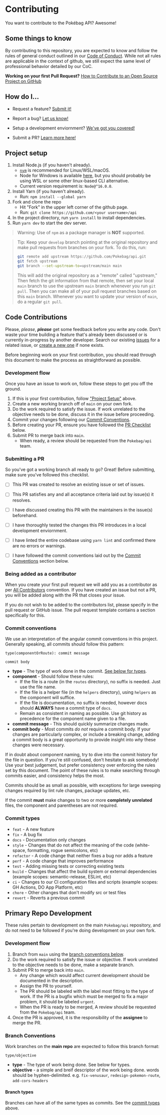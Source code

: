 # Contributing

You want to contribute to the Pokébag API? Awesome!

## Some things to know

By contributing to this repository, you are expected to know and follow the rules of general conduct outlined in our [Code of Conduct][coc]. While not all rules are applicable in the context of github, we still expect the same level of professional behavior detailed by our CoC.

**Working on your first Pull Request?**
[How to Contribute to an Open Source Project on GitHub][egghead]

## How do I...

* Request a feature?
  [Submit it!][new-issue]

* Report a bug?
  [Let us know!][new-issue]

* Setup a development enviornment?
  [We've got you covered!](#project-setup)

* Submit a PR?
  [Learn more here!](#code-contributions)





## Project setup

1. Install Node.js (if you haven't already).
    * [`nvm`](#nvm-install) is recommended for Linux/WSL/macOS.
    * Node for Windows is available [here](#node-install), but you should probably be using WSL or some other linux-based CLI alternative.
    * Current version requirement is: `Node@^16.0.0`.
1. Install Yarn (if you haven't already).
    * Run: `npm install --global yarn`
1. Fork and clone the repo
    * Hit "Fork" in the upper left corner of the github page.
    * Run: `git clone https://github.com/<your username>/api`
1. In the project directory, run `yarn install` to install dependencies.
1. Run `yarn dev` to start the dev server.

> Warning: Use of `npm` as a package manager is **NOT** supported.

> Tip: Keep your `develop` branch pointing at the original repository and make
> pull requests from branches on your fork. To do this, run:
>
> ```bash
> git remote add upstream https://github.com/Pokebag/api.git
> git fetch upstream
> git branch --set-upstream-to=upstream/main main
> ```
>
> This will add the original repository as a "remote" called "upstream,"
> Then fetch the git information from that remote, then set your local `main`
> branch to use the upstream `main` branch whenever you run `git pull`.
> Then you can make all of your pull request branches based on this `main`
> branch. Whenever you want to update your version of `main`, do a regular
> `git pull`.





## Code Contributions

Please, *please*, ***please*** get some feedback before you write any code. Don't waste your time building a feature that's already been discussed or is currently in-progress by another developer. Search our existing [issues][issues] for a related issue, or [create a new one][new-issue] if none exists.

Before beginning work on your first contribution, you should read through this document to make the process as straightforward as possible.





### Development flow

Once you have an issue to work on, follow these steps to get you off the ground.

1. If this is your first contribution, follow ["Project Setup"](#project-setup) above.
1. Create a new working branch off of `main` on your own fork.
1. Do the work required to satisfy the issue. If work unrelated to the objective needs to be done, discuss it in the issue before proceeding.
1. Commit your changes following our [Commit Conventions](#commit-conventions).
1. Before creating your PR, ensure you have followed the [PR Checklist](#submitting-a-pr) below.
1. Submit PR to merge back into `main`.
    * When ready, a review should be requested from the `Pokebag/api` team.





### Submitting a PR

So you've got a working branch all ready to go? Great! Before submitting, make sure you've followed this checklist.

- [ ] This PR was created to resolve an existing issue or set of issues.
- [ ] This PR satisfies any and all acceptance criteria laid out by issue(s) it resolves.
- [ ] I have discussed creating this PR with the maintainers in the issue(s) beforehand.
- [ ] I have thoroughly tested the changes this PR introduces in a local development enviornment.
- [ ] I have linted the entire codebase using `yarn lint` and confirmed there are no errors or warnings.
- [ ] I have followed the commit conventions laid out by the [Commit Conventions](#commit-conventions) section below.





### Being added as a contributor

When you create your first pull request we will add you as a contributor as per [All Contributors][all-contributors] convention. If you have created an issue but not a PR, you will be added along with the PR that closes your issue.

If you do not wish to be added to the contributors list, please specify in the pull request or GitHub issue. The pull request template contains a section specifically for this.





### Commit conventions

We use an interpretation of the angular commit conventions in this project. Generally speaking, all commits should follow this pattern:
```
type(componentOrRoute): commit message

commit body
```
* **type** - The type of work done in the commit. [See below for types](#commit-types).
* **component** - Should follow these rules:
    * If the file is a route (in the `routes` directory), no suffix is needed. Just use the file name.
    * If the file is a helper file (in the `helpers` directory), using `helpers` as the component will suffice.
    * If the file is documentation, no suffix is needed, however docs should **ALWAYS** have a commit type of `docs`.
    * Remain as consistent in naming as possible. Use git history as precedence for the component name given to a file.
* **commit message** - This should quickly summarize changes made.
* **commit body** - Most commits *do not* require a commit body. If your changes are particularly complex, or include a breaking change, adding a commit body is a great opportunity to provide insight into *why* these changes were necessary.

If in doubt about component naming, try to dive into the commit history for the file in question. If you're still confused, don't hesitate to ask somebody! Use your best judgement, but prefer consistency over enforcing the rules set by this document. The point of these rules is to make searching through commits easier, and consistency helps the most.

Commits should be as small as possible, with exceptions for large sweeping changes required by lint rule changes, package updates, etc.

If the commit **must** make changes to two or more **completely unrelated** files, the component and parentheses are not required.

### Commit types
* `feat` - A new feature
* `fix` - A bug fix
* `docs` - Documentation only changes
* `style` - Changes that do not affect the meaning of the code (white-space, formatting, rogue semicolons, etc)
* `refactor` - A code change that neither fixes a bug nor adds a feature
* `perf` - A code change that improves performance
* `test` - Adding missing tests or correcting existing tests
* `build` - Changes that affect the build system or external dependencies (example scopes: semantic-release, ESLint, etc)
* `ci` - Changes to our CI configuration files and scripts (example scopes: GH Actions, DO App Platform, etc)
* `chore` - Other changes that don't modify src or test files
* `revert` - Reverts a previous commit





## Primary Repo Development

These rules pertain to development on the main `Pokebag/api` repository, and do not need to be followed if you're doing development on your own fork.

### Development flow

1. Branch from `main` using the [branch conventions below](#branch-conventions).
1. Do the work required to satisfy the issue or objective. If work unrelated to the objective needs to be done, make a separate branch.
1. Submit PR to merge back into `main`.
    * Any change which would affect current development should be documented in the description.
    * Assign the PR to yourself.
    * The PR should be labeled with the label most fitting to the type of work. If the PR is a bugfix which must be merged to fix a major problem, it should be labeled `urgent`.
    * When the PR is ready to be merged, A review should be requested from the `Pokebag/api` team.
1. Once the PR is approved, it is the responsibility of the **assignee** to merge the PR.

### Branch Conventions

Work branches on the **main repo** are expected to follow this branch format:

```
type/objective
```
* **type** - The type of work being done. See below for types.
* **objective** - a simple and breif descriptor of the work being done. words should be hyphen-delimited. e.g. `fix-venusaur`, `redesign-pokemon-route`, `add-cors-headers`

#### Branch types

Branches can have all of the same types as commits. See the [commit types](#commit-types) above.





[coc]: ./CODE_OF_CONDUCT.md
[all-contributors]: https://allcontributors.org/
[egghead]: https://egghead.io/series/how-to-contribute-to-an-open-source-project-on-github
[nvm-install]: https://github.com/nvm-sh/nvm#installing-and-updating/
[node-install]: https://nodejs.org/en/
[issues]: https://github.com/Pokebag/api/issues/
[new-issue]: https://github.com/Pokebag/api/issues/new/choose/
